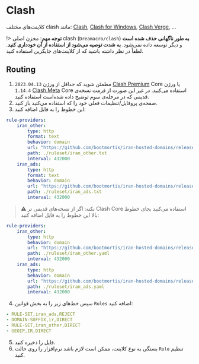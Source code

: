 # Clash

کلاینت‌های مختلف clash مانند: [Clash](https://github.com/BackupTime/clash), [Clash for Windows](https://github.com/cfwtf/clash_for_windows), [Clash Verge](https://github.com/zzzgydi/clash-verge), ...

!> **توجه مهم**: مخزن اصلی clash (`Dreamacro/clash`) **به طور ناگهانی حذف شده است** و دیگر توسعه داده نمی‌شود. **به شدت توصیه می‌شود از استفاده از آن خودداری کنید**. لطفاً در نظر داشته باشید که از کلاینت‌های جایگزین استفاده کنید.

## Routing

1. مطمئن شوید که حداقل از ورژن `2023.04.13` [Clash Premium](https://github.com/Dreamacro/clash/releases/tag/premium) Core یا ورژن `1.14.4` [Clash.Meta](https://github.com/MetaCubeX/Clash.Meta) Core استفاده می‌کنید. در غیر این صورت از فرمت نسخه‌ی قدیمی که در مرحله‌ی سوم توضیح داده شده‌است استفاده کنید.
2. صفحه‌ی پروفایل/تنظیمات فعلی خود را که استفاده می‌کنید باز کنید.
3. این خطوط را به فایل اضافه کنید:

```yaml
rule-providers:
    iran_other:
        type: http
        format: text
        behavior: domain
        url: "https://github.com/bootmortis/iran-hosted-domains/releases/latest/download/clash_rules_other.txt"
        path: ./ruleset/iran_other.txt
        interval: 432000
    iran_ads:
        type: http
        format: text
        behavior: domain
        url: "https://github.com/bootmortis/iran-hosted-domains/releases/latest/download/clash_rules_ads.txt"
        path: ./ruleset/iran_ads.txt
        interval: 432000
```

> :warning: نکته: اگر از نسخه‌های قدیمی تر Clash Core استفاده می‌کنید بجای خطوط بالا این خطوط را به فایل اضافه کنید:

```yaml
rule-providers:
    iran_other:
        type: http
        behavior: domain
        url: "https://github.com/bootmortis/iran-hosted-domains/releases/latest/download/clash_rules_other.yaml"
        path: ./ruleset/iran_other.yaml
        interval: 432000
    iran_ads:
        type: http
        behavior: domain
        url: "https://github.com/bootmortis/iran-hosted-domains/releases/latest/download/clash_rules_ads.yaml"
        path: ./ruleset/iran_ads.yaml
        interval: 432000
```

4. سپس خط‌های زیر را به بخش قوانین `Rules` اضافه کنید:

```yaml
- RULE-SET,iran_ads,REJECT
- DOMAIN-SUFFIX,ir,DIRECT
- RULE-SET,iran_other,DIRECT
- GEOIP,IR,DIRECT
```

5. فایل را ذخیره کنید.
6. بستگی به نوع کلاینت، ممکن است لازم باشد نرم‌افزار را روی حالت `Rule‍` تنظیم کنید.
